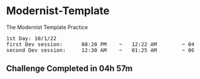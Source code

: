 # Modernist-Template

The Modernist Template Practice

<pre>
1st Day: 10/1/22
first Dev session:      08:20 PM    ~   12:22 AM        ~ 04h 02m
second Dev session:     12:30 AM    ~   01:25 AM        ~ 00h 55m
</pre>

<h2>Challenge Completed in   04h 57m</h2>
